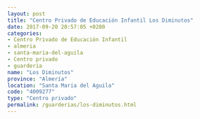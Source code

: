 ```yaml
---
layout: post
title: "Centro Privado de Educación Infantil Los Diminutos"
date: 2017-09-20 20:57:05 +0200
categories:
- Centro Privado de Educación Infantil
- almeria
- santa-maria-del-aguila
- Centro privado
- guarderia
name: "Los Diminutos"
province: "Almería"
location: "Santa Maria del Aguila"
code: "4009277"
type: "Centro privado"
permalink: /guarderias/los-diminutos.html
---
```

